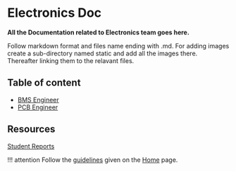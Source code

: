 # Electronics Doc

**All the Documentation related to Electronics team goes here.**

Follow markdown format and files name ending with .md. For adding images create a sub-directory named static and add all the images there. Thereafter linking them to the relavant files.

## Table of content

- [BMS Engineer](bms_Engineer.md)
- [PCB Engineer](pcb_Designer.md)

## Resources

[Student Reports](student_Reports/students.md)

!!! attention
    Follow the [guidelines](../index.md#format-of-docs) given on the [Home](../index.md) page.

